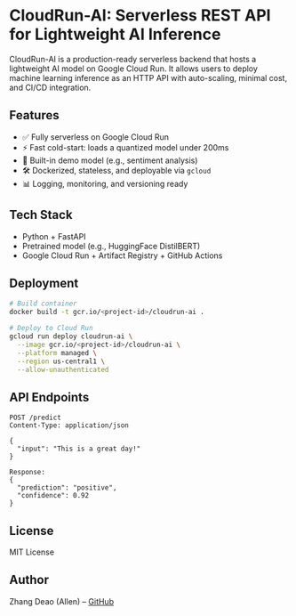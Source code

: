 # CloudRun-AI: Serverless REST API for Lightweight AI Inference

CloudRun-AI is a production-ready serverless backend that hosts a lightweight AI model on Google Cloud Run. It allows users to deploy machine learning inference as an HTTP API with auto-scaling, minimal cost, and CI/CD integration.

## Features

- ✅ Fully serverless on Google Cloud Run
- ⚡ Fast cold-start: loads a quantized model under 200ms
- 🧠 Built-in demo model (e.g., sentiment analysis)
- 🛠️ Dockerized, stateless, and deployable via `gcloud`
- 📊 Logging, monitoring, and versioning ready

## Tech Stack

- Python + FastAPI
- Pretrained model (e.g., HuggingFace DistilBERT)
- Google Cloud Run + Artifact Registry + GitHub Actions

## Deployment

```bash
# Build container
docker build -t gcr.io/<project-id>/cloudrun-ai .

# Deploy to Cloud Run
gcloud run deploy cloudrun-ai \
  --image gcr.io/<project-id>/cloudrun-ai \
  --platform managed \
  --region us-central1 \
  --allow-unauthenticated
```

## API Endpoints

```http
POST /predict
Content-Type: application/json

{
  "input": "This is a great day!"
}

Response:
{
  "prediction": "positive",
  "confidence": 0.92
}
```

## License

MIT License

## Author

Zhang Deao (Allen) – [GitHub](https://github.com/yourname)
